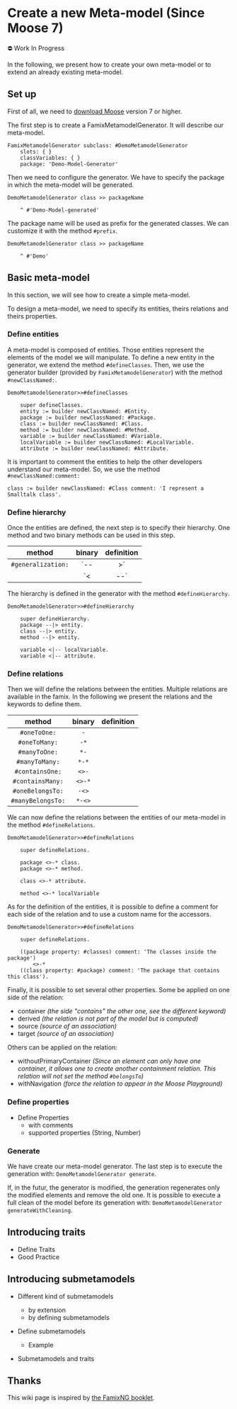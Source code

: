 # Create a new Meta-model (Since Moose 7)

:no_entry: Work In Progress

In the following, we present how to create your own meta-model or to extend an already existing meta-model.

## Set up

First of all, we need to [download Moose](../Beginners/InstallMoose.md) version 7 or higher.

The first step is to create a FamixMetamodelGenerator.
It will describe our meta-model.

```st
FamixMetamodelGenerator subclass: #DemoMetamodelGenerator
    slots: { }
    classVariables: { }
    package: 'Demo-Model-Generator'
```

Then we need to configure the generator.
We have to specify the package in which the meta-model will be generated.

```st
DemoMetamodelGenerator class >> packageName

    ^ #'Demo-Model-generated'
```

The package name will be used as prefix for the generated classes.
We can customize it with the method `#prefix`.

```st
DemoMetamodelGenerator class >> packageName

    ^ #'Demo'
```

## Basic meta-model

In this section, we will see how to create a simple meta-model.

To design a meta-model, we need to specify its entities, theirs relations and theirs properties.

### Define entities

A meta-model is composed of entities.
Those entities represent the elements of the model we will manipulate.
To define a new entity in the generator, we extend the method `#defineClasses`.
Then, we use the generator builder (provided by `FamixMetamodelGenerator`) with the method `#newClassNamed:`.

```st
DemoMetamodelGenerator>>#defineClasses

    super defineClasses.
    entity := builder newClassNamed: #Entity.
    package := builder newClassNamed: #Package.
    class := builder newClassNamed: #Class.
    method := builder newClassNamed: #Method.
    variable := builder newClassNamed: #Variable.
    localVariable := builder newClassNamed: #LocalVariable.
    attribute := builder newClassNamed: #Attribute.
```

It is important to comment the entities to help the other developers understand our meta-model.
So, we use the method `#newClassNamed:comment:`

```st
class := builder newClassNamed: #Class comment: 'I represent a Smalltalk class'.
```

### Define hierarchy

Once the entities are defined, the next step is to specify their hierarchy.
One method and two binary methods can be used in this step.

|       method       | binary |             definition             |
| :----------------: | :----: | :--------------------------------: |
| `#generalization:` | `--|>` | The receiver extends the parameter |
|                    | `<|--` | The parameter extends the receiver |

The hierarchy is defined in the generator with the method `#defineHierarchy`.

```st
DemoMetamodelGenerator>>#defineHierarchy

    super defineHierarchy.
    package --|> entity.
    class --|> entity.
    method --|> entity.

    variable <|-- localVariable.
    variable <|-- attribute.
```

### Define relations

Then we will define the relations between the entities.
Multiple relations are available in the famix.
In the following we present the relations and the keywords to define them.

|      method       | binary | definition |
| :---------------: | :----: | :--------: |
|   `#oneToOne:`    |  `-`   |            |
|   `#oneToMany:`   |  `-*`  |            |
|   `#manyToOne:`   |  `*-`  |            |
|  `#manyToMany:`   | `*-*`  |            |
|  `#containsOne:`  | `<>-`  |            |
| `#containsMany:`  | `<>-*` |            |
| `#oneBelongsTo:`  | `-<>`  |            |
| `#manyBelongsTo:` | `*-<>` |            |

We can now define the relations between the entities of our meta-model in the method `#defineRelations`.

```st
DemoMetamodelGenerator>>#defineRelations

    super defineRelations.

    package <>-* class.
    package <>-* method.

    class <>-* attribute.

    method <>-* localVariable
```

As for the definition of the entities, it is possible to define a comment for each side of the relation and to use a custom name for the accessors.

```st
DemoMetamodelGenerator>>#defineRelations

    super defineRelations.

    ((package property: #classes) comment: 'The classes inside the package')
        <>-*
    ((class property: #package) comment: 'The package that contains this class').
```

Finally, it is possible to set several other properties.
Some be applied on one side of the relation:

- container _(the side "contains" the other one, see the different keyword)_
- derived _(the relation is not part of the model but is computed)_
- source _(source of an association)_
- target _(source of an association)_

Others can be applied on the relation:

- withoutPrimaryContainer _(Since an element can only have one container, it allows one to create another containment relation. This relation will not set the method `#belongsTo`)_
- withNavigation _(force the relation to appear in the Moose Playground)_

### Define properties

- Define Properties
  - with comments
  - supported properties (String, Number)

### Generate

We have create our meta-model generator.
The last step is to execute the generation with: `DemoMetamodelGenerator generate`.

If, in the futur, the generator is modified, the generation regenerates only the modified elements and remove the old one. It is possible to execute a full clean of the model before its generation with: `DemoMetamodelGenerator generateWithCleaning`.

## Introducing traits

- Define Traits
- Good Practice

## Introducing submetamodels

- Different kind of submetamodels
  - by extension
  - by defining submetamodels

- Define submetamodels
  - Example
- Submetamodels and traits

## Thanks

This wiki page is inspired by [the FamixNG booklet](https://github.com/SquareBracketAssociates/Booklet-FamixNG).
